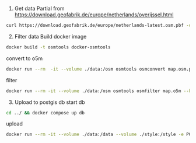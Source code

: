 1. Get data
Partial from https://download.geofabrik.de/europe/netherlands/overijssel.html
``` bash
curl https://download.geofabrik.de/europe/netherlands-latest.osm.pbf -o data/map.osm.pbf
```

2. Filter data
Build docker image
``` bash
docker build -t osmtools docker-osmtools
```

convert to o5m
``` bash
docker run --rm  -it --volume ./data:/osm osmtools osmconvert map.osm.pbf -o=map.o5m
```

filter 
``` bash
docker run --rm -it --volume ./data:/osm osmtools osmfilter map.o5m --keep="type=route and route=hiking" -o=map-hiking.osm
```

3. Upload to postgis db
start db 
``` bash
cd ../ && docker compose up db
```
upload
``` bash
docker run --rm -it --volume ./data:/data --volume ./style:/style -e PGPASSWORD=password --network="host" iboates/osm2pgsql:latest --output=flex --style /style/convert.lua -U postgres -d explorinator -H 127.0.0.1 -P 5432 /data/map-hiking.osm
```
